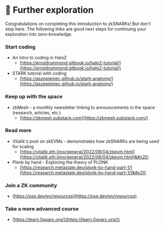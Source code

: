# 🧙 Further exploration

Congratulations on completing this introduction to zkSNARKs! But don't stop here. The following links are good next steps for continuing your exploration into zero-knowledge.

### Start coding

* An intro to coding in Halo2
  * [https://erroldrummond.gitbook.io/halo2-tutorial/](https://erroldrummond.gitbook.io/halo2-tutorial/)
* STARK tutorial with coding&#x20;
  * [https://aszepieniec.github.io/stark-anatomy/](https://aszepieniec.github.io/stark-anatomy/)

### Keep up with the space

* zkMesh - a monthly newsletter linking to announcements in the space (research, articles, etc.)
  * [https://zkmesh.substack.com](https://zkmesh.substack.com/)

### Read more&#x20;

* Vitalik's post on zkEVMs - demonstrates how zkSNARKs are being used for scaling
  * [https://vitalik.eth.limo/general/2022/08/04/zkevm.html](https://vitalik.eth.limo/general/2022/08/04/zkevm.html)&#x20;
* Plonk by hand - Exploring the theory of PLONK
  * [https://research.metastate.dev/plonk-by-hand-part-1/](https://research.metastate.dev/plonk-by-hand-part-1/)&#x20;

### Join a ZK community

* [https://pse.dev/en/resources](https://pse.dev/en/resources)

### Take a more advanced course

* [https://learn.0xparc.org/](https://learn.0xparc.org/)\
